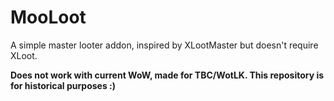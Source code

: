 # MooLoot
A simple master looter addon, inspired by XLootMaster but doesn't require XLoot.

**Does not work with current WoW, made for TBC/WotLK. This repository is for historical purposes :)**
